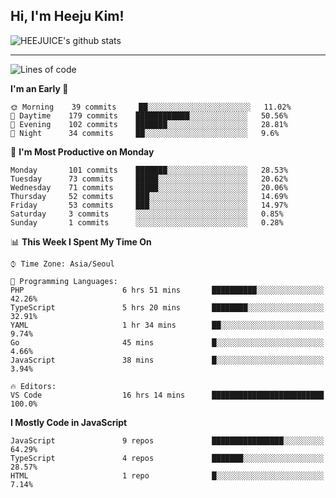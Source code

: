 ## Hi, I'm Heeju Kim!

![HEEJUICE's github stats](https://github-readme-stats.vercel.app/api?username=HEEJUICE&show_icons=true)

---
<!--START_SECTION:waka-->
![Lines of code](https://img.shields.io/badge/From%20Hello%20World%20I%27ve%20Written-5.7%20million%20lines%20of%20code-blue)

**I'm an Early 🐤** 

```text
🌞 Morning    39 commits     ██░░░░░░░░░░░░░░░░░░░░░░░   11.02% 
🌆 Daytime    179 commits    ████████████░░░░░░░░░░░░░   50.56% 
🌃 Evening    102 commits    ███████░░░░░░░░░░░░░░░░░░   28.81% 
🌙 Night      34 commits     ██░░░░░░░░░░░░░░░░░░░░░░░   9.6%

```
📅 **I'm Most Productive on Monday** 

```text
Monday       101 commits    ███████░░░░░░░░░░░░░░░░░░   28.53% 
Tuesday      73 commits     █████░░░░░░░░░░░░░░░░░░░░   20.62% 
Wednesday    71 commits     █████░░░░░░░░░░░░░░░░░░░░   20.06% 
Thursday     52 commits     ███░░░░░░░░░░░░░░░░░░░░░░   14.69% 
Friday       53 commits     ███░░░░░░░░░░░░░░░░░░░░░░   14.97% 
Saturday     3 commits      ░░░░░░░░░░░░░░░░░░░░░░░░░   0.85% 
Sunday       1 commits      ░░░░░░░░░░░░░░░░░░░░░░░░░   0.28%

```


📊 **This Week I Spent My Time On** 

```text
⌚︎ Time Zone: Asia/Seoul

💬 Programming Languages: 
PHP                      6 hrs 51 mins       ██████████░░░░░░░░░░░░░░░   42.26% 
TypeScript               5 hrs 20 mins       ████████░░░░░░░░░░░░░░░░░   32.91% 
YAML                     1 hr 34 mins        ██░░░░░░░░░░░░░░░░░░░░░░░   9.74% 
Go                       45 mins             █░░░░░░░░░░░░░░░░░░░░░░░░   4.66% 
JavaScript               38 mins             █░░░░░░░░░░░░░░░░░░░░░░░░   3.94%

🔥 Editors: 
VS Code                  16 hrs 14 mins      █████████████████████████   100.0%

```

**I Mostly Code in JavaScript** 

```text
JavaScript               9 repos             ████████████████░░░░░░░░░   64.29% 
TypeScript               4 repos             ███████░░░░░░░░░░░░░░░░░░   28.57% 
HTML                     1 repo              █░░░░░░░░░░░░░░░░░░░░░░░░   7.14%

```



<!--END_SECTION:waka-->
